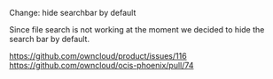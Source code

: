 Change: hide searchbar by default

Since file search is not working at the moment we decided to hide the search bar by default.

https://github.com/owncloud/product/issues/116
https://github.com/owncloud/ocis-phoenix/pull/74
